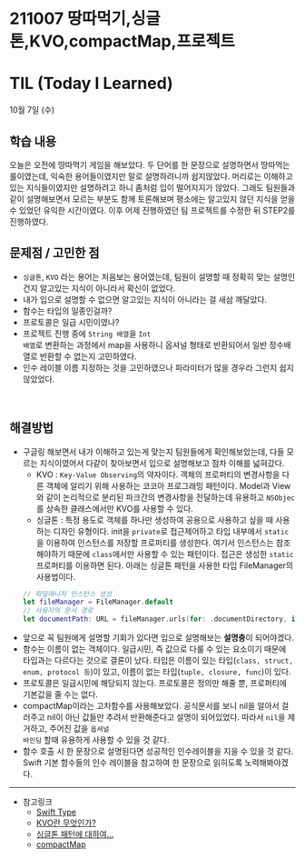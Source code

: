 # 211007 땅따먹기,싱글톤,KVO,compactMap,프로젝트
# TIL (Today I Learned)

10월 7일 (수)

## 학습 내용
오늘은 오전에 땅따먹기 게임을 해보았다. 두 단어를 한 문장으로 설명하면서 땅따먹는 룰이였는데, 익숙한 용어들이였지만 말로 설명하려니까 쉽지않았다. 머리로는 이해하고 있는 지식들이였지만 설명하려고 하니 좀처럼 입이 떨어지지가 않았다. 그래도 팀원들과 같이 설명해보면서 모르는 부분도 함께 토론해보며 평소에는 알고있지 않던 지식을 얻을 수 있었던 유익한 시간이였다. 이후 어제 진행하였던 팀 프로젝트를 수정한 뒤 STEP2를 진행하였다.
&nbsp;
## 문제점 / 고민한 점
- <code>싱글톤</code>, <code>KVO</code> 라는 용어는 처음보는 용어였는데, 팀원이 설명할 때 정확히 맞는 설명인건지 알고있는 지식이 아니라서 확신이 없었다.
- 내가 입으로 설명할 수 없으면 알고있는 지식이 아니라는 걸 새삼 깨달았다.
- 함수는 타입의 일종인걸까?
- 프로토콜은 일급 시민이였나?
- 프로젝트 진행 중에 <code>String 배열</code>을 <code>Int 배열</code>로 변환하는 과정에서 map을 사용하니 옵셔널 형태로 반환되어서 일반 정수배열로 반환할 수 없는지 고민하였다.
- 인수 레이블 이름 지정하는 것을 고민하였으나 파라미터가 많을 경우라 그런지 쉽지 않았었다.

&nbsp;
## 해결방법
- 구글링 해보면서 내가 이해하고 있는게 맞는지 팀원들에게 확인해보았는데, 다들 모르는 지식이였어서 다같이 찾아보면서 입으로 설명해보고 점차 이해를 넓혀갔다.
    - KVO : <code>Key-Value Observing</code>의 약자이다. 객체의 프로퍼티의 변경사항을 다른 객체에 알리기 위해 사용하는 코코아 프로그래밍 패턴이다. Model과 View와 같이 논리적으로 분리된 파크간의 변경사항을 전달하는데 유용하고 <code>NSObjec</code>를 상속한 클래스에서만 KVO를 사용할 수 있다.  
    - 싱글톤 : 특정 용도로 객체를 하나만 생성하여 공용으로 사용하고 싶을 때 사용하는 디자인 유형이다. init을 <code>private</code>로 접근제어하고 타입 내부에서 <code>static</code>을 이용하여 인스턴스를 저장할 프로퍼티를 생성한다. 여기서 인스턴스는 참조해야하기 때문에 <code>class</code>에서만 사용할 수 있는 패턴이다. 접근은 생성한 <code>static</code> 프로퍼티를 이용하면 된다. 아래는 싱글톤 패턴을 사용한 타입 FileManager의 사용법이다.
    ```swift
    // 파일매니저 인스턴스 생성
    let fileManager = FileManager.default 
    // 사용자의 문서 경로
    let documentPath: URL = fileManager.urls(for: .documentDirectory, in: .userDomainMask)[0]
    ```
- 앞으로 꼭 팀원에게 설명할 기회가 있다면 입으로 설명해보는 **설명충**이 되어야겠다.
- 함수는 이름이 없는 객체이다. 일급시민, 즉 값으로 다룰 수 있는 요소이기 때문에 타입과는 다르다는 것으로 결론이 났다. 타입은 이름이 있는 타입(<code>class, struct, enum, protocol 등</code>)이 있고, 이름이 없는 타입(<code>tuple, closure, func</code>)이 있다.
- 프로토콜은 일급시민에 해당되지 않는다. 프로토콜은 정의만 해줄 뿐, 프로퍼티에 기본값을 줄 수는 없다.
- compactMap이라는 고차함수를 사용해보았다. 공식문서를 보니 nil을 알아서 걸러주고 nil이 아닌 값들만 추려서 반환해준다고 설명이 되어있었다. 따라서 <code>nil</code>을 제거하고, 주어진 값을 <code>옵셔널 바인딩</code> 할때 유용하게 사용할 수 있을 것 같다.
- 함수 호출 시 한 문장으로 설명된다면 성공적인 인수레이블을 지을 수 있을 것 같다. Swift 기본 함수들의 인수 레이블을 참고하여 한 문장으로 읽히도록 노력해봐야겠다.
&nbsp;

---

- 참고링크
    - [Swift Type](https://docs.swift.org/swift-book/ReferenceManual/Types.html)
    - [KVO란 무엇인가?](https://zeddios.tistory.com/1220)
    - [싱글톤 패턴에 대하여...](https://babbab2.tistory.com/66)
    - [compactMap](https://developer.apple.com/documentation/swift/sequence/2950916-compactmap)
